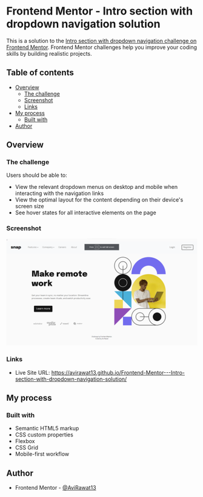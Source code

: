 # Frontend Mentor - Intro section with dropdown navigation solution

This is a solution to the [Intro section with dropdown navigation challenge on Frontend Mentor](https://www.frontendmentor.io/challenges/intro-section-with-dropdown-navigation-ryaPetHE5). Frontend Mentor challenges help you improve your coding skills by building realistic projects. 

## Table of contents

- [Overview](#overview)
  - [The challenge](#the-challenge)
  - [Screenshot](#screenshot)
  - [Links](#links)
- [My process](#my-process)
  - [Built with](#built-with)
- [Author](#author)

## Overview

### The challenge

Users should be able to:

- View the relevant dropdown menus on desktop and mobile when interacting with the navigation links
- View the optimal layout for the content depending on their device's screen size
- See hover states for all interactive elements on the page

### Screenshot

<img src="images/screen-destop-1.png" alt="destop">

### Links

- Live Site URL: https://avirawat13.github.io/Frontend-Mentor---Intro-section-with-dropdown-navigation-solution/

## My process

### Built with

- Semantic HTML5 markup
- CSS custom properties
- Flexbox
- CSS Grid
- Mobile-first workflow

## Author

- Frontend Mentor - [@AviRawat13](https://www.frontendmentor.io/profile/@AviRawat13)
